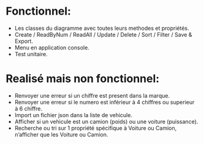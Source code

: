 # Fonctionnel:

- Les classes du diagramme avec toutes leurs methodes et propriétés.
- Create / ReadByNum / ReadAll / Update / Delete / Sort / Filter / Save & Export.
- Menu en application console.
- Test unitaire.


# Realisé mais non fonctionnel:

- Renvoyer une erreur si un chiffre est present dans la marque.
- Renvoyer une erreur si le numero est inférieur à 4 chiffres ou superieur à 6 chiffre.
- Import un fichier json dans la liste de vehicule.
- Afficher si un vehicule est un camion (poids) ou une voiture (puissance).
- Recherche ou tri sur 1 propriété spécifique à Voiture ou Camion, n’afficher que les Voiture ou Camion.